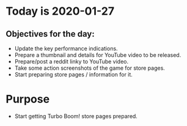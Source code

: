 # Today is 2020-01-27

## Objectives for the day:

- Update the key performance indications.
- Prepare a thumbnail and details for YouTube video to be released.
- Prepare/post a reddit linky to YouTube video.
- Take some action screenshots of the game for store pages.
- Start preparing store pages / information for it.


# Purpose

- Start getting Turbo Boom! store pages prepared.
